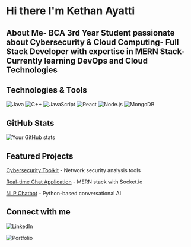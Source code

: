  # Hi there  I'm Kethan Ayatti
 
##  About Me- BCA 3rd Year Student passionate about Cybersecurity & Cloud Computing- Full Stack Developer with expertise in MERN Stack- Currently learning DevOps and Cloud Technologies

 ##  Technologies & Tools
 ![Java](https://img.shields.io/badge/-Java-ED8B00?style=flat-square&logo=java)
 ![C++](https://img.shields.io/badge/-C++-00599C?style=flat-square&logo=c%2B%2B)
 ![JavaScript](https://img.shields.io/badge/-JavaScript-F7DF1E?style=flat-square&logo=java)
 ![React](https://img.shields.io/badge/-React-61DAFB?style=flat-square&logo=react)
 ![Node.js](https://img.shields.io/badge/-Node.js-339933?style=flat-square&logo=node.js)
 ![MongoDB](https://img.shields.io/badge/-MongoDB-47A248?style=flat-square&logo=mongodb)

 ##  GitHub Stats
![Your GitHub stats](https://github-readme-stats.vercel.app/api?username=kethn-tech&show_icons=true)

 ##  Featured Projects
 [Cybersecurity Toolkit](link) - Network security analysis tools

 [Real-time Chat Application](link) - MERN stack with Socket.io

 [NLP Chatbot](link) - Python-based conversational AI

 ##  Connect with me
 ![LinkedIn](https://img.shields.io/badge/-LinkedIn-0077B5?style=flat-square&logo=linkedi)
 
 ![Portfolio](https://img.shields.io/badge/-Portfolio-000000?style=flat-square&logo=port)

